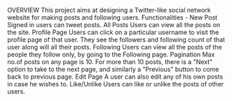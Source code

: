 OVERVIEW
This project aims at designing a Twitter-like social network website for making posts and following users.
Functionalities -
New Post Signed in users can tweet posts.
All Posts Users can view all the posts on the site.
Profile Page Users can click on a particular username to visit the profile page of that user. They see the followers and following count of that user along will all their posts.
Following Users can view all the posts of the people they follow only, by going to the Following page.
Pagination Max no.of posts on any page is 10. For more than 10 posts, there is a "Next" option to take to the next page, and similarly a "Previous" button to come back to previous page.
Edit Page A user can also edit any of his own posts in case he wishes to.
Like/Unlike Users can like or unlike the posts of other users.
